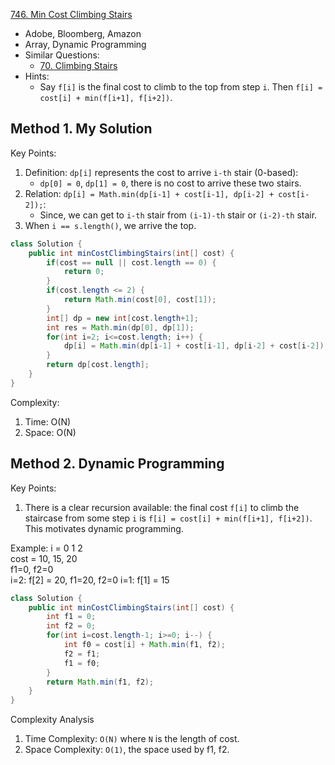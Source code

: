 [746. Min Cost Climbing Stairs](https://leetcode.com/problems/min-cost-climbing-stairs/)

* Adobe, Bloomberg, Amazon
* Array, Dynamic Programming
* Similar Questions:
    * [70. Climbing Stairs](https://leetcode.com/problems/climbing-stairs/)
* Hints:
    * Say `f[i]` is the final cost to climb to the top from step `i`. Then `f[i] = cost[i] + min(f[i+1], f[i+2])`.


## Method 1. My Solution
Key Points:
1. Definition: `dp[i]` represents the cost to arrive `i-th` stair (0-based):
    * `dp[0] = 0`, `dp[1] = 0`, there is no cost to arrive these two stairs.
2. Relation: `dp[i] = Math.min(dp[i-1] + cost[i-1], dp[i-2] + cost[i-2]);`:
    * Since, we can get to `i-th` stair from `(i-1)-th` stair or `(i-2)-th` stair.
3. When `i == s.length()`, we arrive the top.

```java
class Solution {
    public int minCostClimbingStairs(int[] cost) {
        if(cost == null || cost.length == 0) {
            return 0;
        }
        if(cost.length <= 2) {
            return Math.min(cost[0], cost[1]);
        }
        int[] dp = new int[cost.length+1];
        int res = Math.min(dp[0], dp[1]);
        for(int i=2; i<=cost.length; i++) {
            dp[i] = Math.min(dp[i-1] + cost[i-1], dp[i-2] + cost[i-2]);
        }
        return dp[cost.length];
    }
}
```
Complexity:
1. Time: O(N)
2. Space: O(N)


## Method 2. Dynamic Programming
Key Points:
1. There is a clear recursion available: the final cost `f[i]` to climb the staircase from some step `i` is 
`f[i] = cost[i] + min(f[i+1], f[i+2])`. This motivates dynamic programming.

Example:
i    = 0    1   2       
cost = 10, 15, 20       
f1=0, f2=0          
i=2: f[2] = 20, f1=20, f2=0
i=1: f[1] = 15
                 

```java
class Solution {
    public int minCostClimbingStairs(int[] cost) {
        int f1 = 0;
        int f2 = 0;
        for(int i=cost.length-1; i>=0; i--) {
            int f0 = cost[i] + Math.min(f1, f2);
            f2 = f1;
            f1 = f0;
        }
        return Math.min(f1, f2);
    }
}
```
Complexity Analysis
1. Time Complexity: `O(N)` where `N` is the length of cost.
2. Space Complexity: `O(1)`, the space used by f1, f2.
